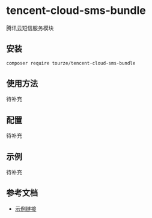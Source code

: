 # tencent-cloud-sms-bundle

腾讯云短信服务模块

## 安装

```bash
composer require tourze/tencent-cloud-sms-bundle
```

## 使用方法

待补充

## 配置

待补充

## 示例

待补充

## 参考文档

- [示例链接](https://example.com)
